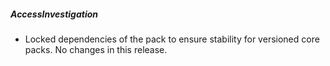 ##### AccessInvestigation

- Locked dependencies of the pack to ensure stability for versioned core packs. No changes in this release.
